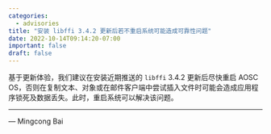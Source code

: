```yaml
---
categories:
  - advisories
title: "安装 libffi 3.4.2 更新后若不重启系统可能造成可靠性问题"
date: 2022-10-14T09:14:20-07:00
important: false
draft: false
---
```


基于更新体验，我们建议在安装近期推送的 `libffi` 3.4.2 更新后尽快重启 AOSC OS，否则在复制文本、对象或在邮件客户端中尝试插入文件时可能会造成应用程序锁死及数据丢失。此时，重启系统可以解决该问题。

---

— Mingcong Bai
